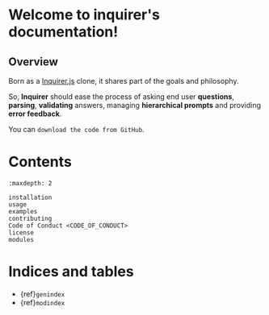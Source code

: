 # Welcome to inquirer's documentation!

## Overview

Born as a [Inquirer.js] clone, it shares part of the goals and philosophy.

So, **Inquirer** should ease the process of asking end user **questions**, **parsing**, **validating** answers, managing **hierarchical prompts** and providing **error feedback**.

You can `download the code from GitHub`.

# Contents

```{toctree}
:maxdepth: 2

installation
usage
examples
contributing
Code of Conduct <CODE_OF_CONDUCT>
license
modules
```

# Indices and tables

- {ref}`genindex`
- {ref}`modindex`

[contributor guide]: contributing.html
[download the code from github]: https://github.com/guysalt/python-inquirer3
[inquirer.js]: https://github.com/SBoudrias/Inquirer.js
